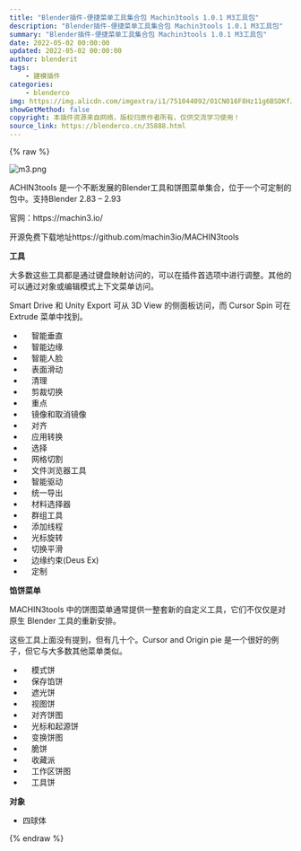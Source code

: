 ```yaml
---
title: "Blender插件-便捷菜单工具集合包 Machin3tools 1.0.1 M3工具包"
description: "Blender插件-便捷菜单工具集合包 Machin3tools 1.0.1 M3工具包"
summary: "Blender插件-便捷菜单工具集合包 Machin3tools 1.0.1 M3工具包"
date: 2022-05-02 00:00:00
updated: 2022-05-02 00:00:00
author: blenderit
tags: 
    - 建模插件
categories:
    - blenderco
img: https://img.alicdn.com/imgextra/i1/751044092/O1CN016F8Hz11g6BSDKfJwe_!!751044092.png
showGetMethod: false
copyright: 本插件资源来自网络，版权归原作者所有，仅供交流学习使用！
source_link: https://blenderco.cn/35888.html
---
```


{% raw %}
<p><img class="aligncenter" src="https://img.alicdn.com/imgextra/i1/751044092/O1CN016F8Hz11g6BSDKfJwe_!!751044092.png" alt="m3.png"></p><p>ACHIN3tools 是一个不断发展的Blender工具和饼图菜单集合，位于一个可定制的包中。支持Blender 2.83 – 2.93</p><p>官网：https://machin3.io/</p><p>开源免费下载地址https://github.com/machin3io/MACHIN3tools</p><p><strong>工具</strong></p><p>大多数这些工具都是通过键盘映射访问的，可以在插件首选项中进行调整。其他的可以通过对象或编辑模式上下文菜单访问。</p><p>Smart Drive 和 Unity Export 可从 3D View 的侧面板访问，而 Cursor Spin 可在 Extrude 菜单中找到。</p><ul>
<li>    智能垂直</li>
<li>    智能边缘</li>
<li>    智能人脸</li>
<li>    表面滑动</li>
<li>    清理</li>
<li>    剪裁切换</li>
<li>    重点</li>
<li>    镜像和取消镜像</li>
<li>    对齐</li>
<li>    应用转换</li>
<li>    选择</li>
<li>    网格切割</li>
<li>    文件浏览器工具</li>
<li>    智能驱动</li>
<li>    统一导出</li>
<li>    材料选择器</li>
<li>    群组工具</li>
<li>    添加线程</li>
<li>    光标旋转</li>
<li>    切换平滑</li>
<li>    边缘约束(Deus Ex)</li>
<li>    定制</li>
</ul><p><strong>馅饼菜单</strong></p><p>MACHIN3tools 中的饼图菜单通常提供一整套新的自定义工具，它们不仅仅是对原生 Blender 工具的重新安排。</p><p>这些工具上面没有提到，但有几十个。Cursor and Origin pie 是一个很好的例子，但它与大多数其他菜单类似。</p><ul>
<li>    模式饼</li>
<li>    保存馅饼</li>
<li>    遮光饼</li>
<li>    视图饼</li>
<li>    对齐饼图</li>
<li>    光标和起源饼</li>
<li>    变换饼图</li>
<li>    脆饼</li>
<li>    收藏派</li>
<li>    工作区饼图</li>
<li>    工具饼</li>
</ul><p><strong>对象</strong></p><ul>
<li>四球体</li>
</ul>
<div style="display: none">blenderco</div>
{% endraw %}